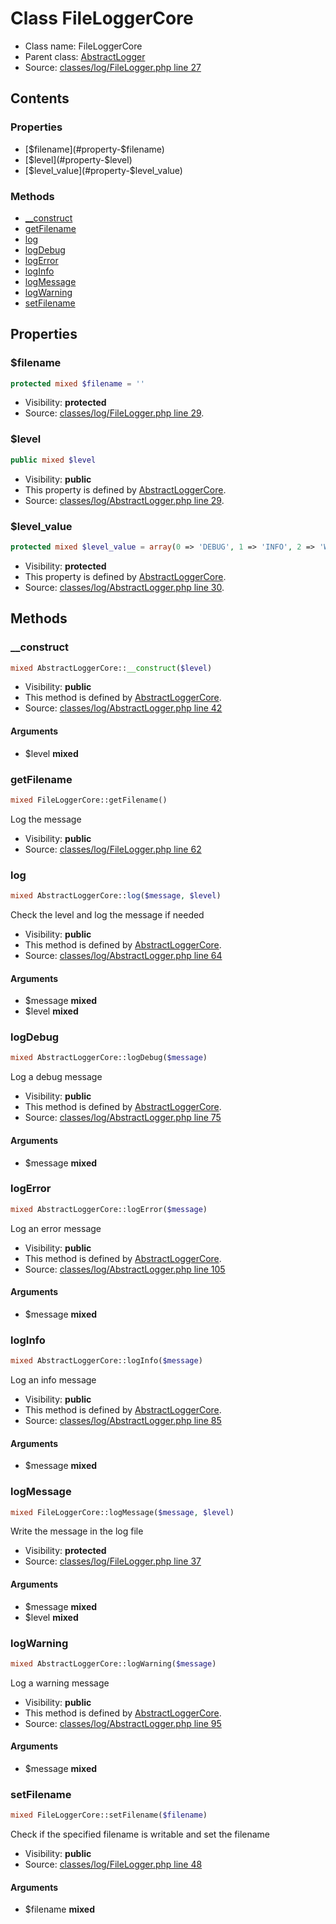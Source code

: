 Class FileLoggerCore
=====================





* Class name: FileLoggerCore
* Parent class: [AbstractLogger](class.AbstractLoggerCore.md)
* Source: [classes/log/FileLogger.php line 27](https://github.com/PrestaShop/PrestaShop/blob/1.5.3.1/classes/log/FileLogger.php#L27)


Contents
--------


### Properties

* [$filename](#property-$filename)
* [$level](#property-$level)
* [$level_value](#property-$level_value)

### Methods

* [__construct](#method-__construct)
* [getFilename](#method-getFilename)
* [log](#method-log)
* [logDebug](#method-logDebug)
* [logError](#method-logError)
* [logInfo](#method-logInfo)
* [logMessage](#method-logMessage)
* [logWarning](#method-logWarning)
* [setFilename](#method-setFilename)




Properties
----------


### <a name="property-$filename"></a>$filename

```php
protected mixed $filename = ''
```





* Visibility: **protected**
* Source: [classes/log/FileLogger.php line 29](https://github.com/PrestaShop/PrestaShop/blob/1.5.3.1/classes/log/FileLogger.php#L29).


### <a name="property-$level"></a>$level

```php
public mixed $level
```





* Visibility: **public**
* This property is defined by [AbstractLoggerCore](class.AbstractLoggerCore.md).
* Source: [classes/log/AbstractLogger.php line 29](https://github.com/PrestaShop/PrestaShop/blob/1.5.3.1/classes/log/AbstractLogger.php#L29).


### <a name="property-$level_value"></a>$level_value

```php
protected mixed $level_value = array(0 => 'DEBUG', 1 => 'INFO', 2 => 'WARNING', 3 => 'ERROR')
```





* Visibility: **protected**
* This property is defined by [AbstractLoggerCore](class.AbstractLoggerCore.md).
* Source: [classes/log/AbstractLogger.php line 30](https://github.com/PrestaShop/PrestaShop/blob/1.5.3.1/classes/log/AbstractLogger.php#L30).


Methods
-------


### <a name="method-__construct"></a>__construct

```php
mixed AbstractLoggerCore::__construct($level)
```





* Visibility: **public**
* This method is defined by [AbstractLoggerCore](class.AbstractLoggerCore.md).
* Source: [classes/log/AbstractLogger.php line 42](https://github.com/PrestaShop/PrestaShop/blob/1.5.3.1/classes/log/AbstractLogger.php#L42)


#### Arguments
* $level **mixed**



### <a name="method-getFilename"></a>getFilename

```php
mixed FileLoggerCore::getFilename()
```

Log the message



* Visibility: **public**
* Source: [classes/log/FileLogger.php line 62](https://github.com/PrestaShop/PrestaShop/blob/1.5.3.1/classes/log/FileLogger.php#L62)




### <a name="method-log"></a>log

```php
mixed AbstractLoggerCore::log($message, $level)
```

Check the level and log the message if needed



* Visibility: **public**
* This method is defined by [AbstractLoggerCore](class.AbstractLoggerCore.md).
* Source: [classes/log/AbstractLogger.php line 64](https://github.com/PrestaShop/PrestaShop/blob/1.5.3.1/classes/log/AbstractLogger.php#L64)


#### Arguments
* $message **mixed**
* $level **mixed**



### <a name="method-logDebug"></a>logDebug

```php
mixed AbstractLoggerCore::logDebug($message)
```

Log a debug message



* Visibility: **public**
* This method is defined by [AbstractLoggerCore](class.AbstractLoggerCore.md).
* Source: [classes/log/AbstractLogger.php line 75](https://github.com/PrestaShop/PrestaShop/blob/1.5.3.1/classes/log/AbstractLogger.php#L75)


#### Arguments
* $message **mixed**



### <a name="method-logError"></a>logError

```php
mixed AbstractLoggerCore::logError($message)
```

Log an error message



* Visibility: **public**
* This method is defined by [AbstractLoggerCore](class.AbstractLoggerCore.md).
* Source: [classes/log/AbstractLogger.php line 105](https://github.com/PrestaShop/PrestaShop/blob/1.5.3.1/classes/log/AbstractLogger.php#L105)


#### Arguments
* $message **mixed**



### <a name="method-logInfo"></a>logInfo

```php
mixed AbstractLoggerCore::logInfo($message)
```

Log an info message



* Visibility: **public**
* This method is defined by [AbstractLoggerCore](class.AbstractLoggerCore.md).
* Source: [classes/log/AbstractLogger.php line 85](https://github.com/PrestaShop/PrestaShop/blob/1.5.3.1/classes/log/AbstractLogger.php#L85)


#### Arguments
* $message **mixed**



### <a name="method-logMessage"></a>logMessage

```php
mixed FileLoggerCore::logMessage($message, $level)
```

Write the message in the log file



* Visibility: **protected**
* Source: [classes/log/FileLogger.php line 37](https://github.com/PrestaShop/PrestaShop/blob/1.5.3.1/classes/log/FileLogger.php#L37)


#### Arguments
* $message **mixed**
* $level **mixed**



### <a name="method-logWarning"></a>logWarning

```php
mixed AbstractLoggerCore::logWarning($message)
```

Log a warning message



* Visibility: **public**
* This method is defined by [AbstractLoggerCore](class.AbstractLoggerCore.md).
* Source: [classes/log/AbstractLogger.php line 95](https://github.com/PrestaShop/PrestaShop/blob/1.5.3.1/classes/log/AbstractLogger.php#L95)


#### Arguments
* $message **mixed**



### <a name="method-setFilename"></a>setFilename

```php
mixed FileLoggerCore::setFilename($filename)
```

Check if the specified filename is writable and set the filename



* Visibility: **public**
* Source: [classes/log/FileLogger.php line 48](https://github.com/PrestaShop/PrestaShop/blob/1.5.3.1/classes/log/FileLogger.php#L48)


#### Arguments
* $filename **mixed**


